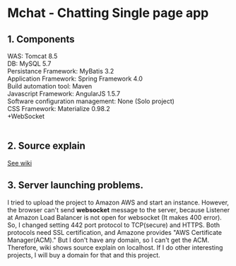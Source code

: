 Mchat - Chatting Single page app
======================
## 1. Components
WAS: Tomcat 8.5<br>
DB: MySQL 5.7<br>
Persistance Framework: MyBatis 3.2<BR>
Application Framework: Spring Framework 4.0<br>
Build automation tool: Maven<br>
Javascript Framework: AngularJS 1.5.7<br>
Software configuration management: None (Solo project)<br>
CSS Framework: Materialize 0.98.2<Br>
+WebSocket<BR>
<br>
  
## 2. Source explain
 [See wiki](https://github.com/SoohyunRoh/mchat/wiki/Mchat-wiki) 

## 3. Server launching problems.
I tried to upload the project to Amazon AWS and start an instance. However, the browser can't send **websocket** message to the server, because Listener at Amazon Load Balancer is not open for websocket (It makes 400 error). So, I changed setting 442 port protocol to TCP(secure) and HTTPS. Both protocols need SSL certification, and Amazone provides "AWS Certificate Manager(ACM)." But I don't have any domain, so I can't get the ACM.
<bR>
Therefore, wiki shows source explain on localhost. If I do other interesting projects, I will buy a domain for that and this project.
